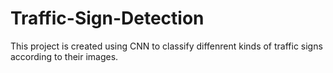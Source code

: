 # Traffic-Sign-Detection
This project is created using CNN to classify diffenrent kinds of traffic signs according to their images.

